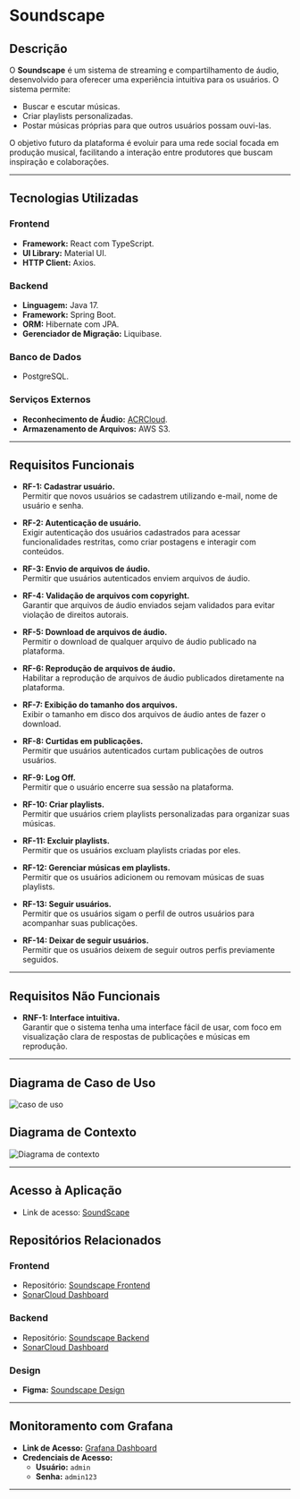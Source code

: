 # **Soundscape**

## **Descrição**

O **Soundscape** é um sistema de streaming e compartilhamento de áudio, desenvolvido para oferecer uma experiência intuitiva para os usuários. O sistema permite:

- Buscar e escutar músicas.
- Criar playlists personalizadas.
- Postar músicas próprias para que outros usuários possam ouvi-las.

O objetivo futuro da plataforma é evoluir para uma rede social focada em produção musical, facilitando a interação entre produtores que buscam inspiração e colaborações.

---

## **Tecnologias Utilizadas**

### **Frontend**
- **Framework:** React com TypeScript.
- **UI Library:** Material UI.
- **HTTP Client:** Axios.

### **Backend**
- **Linguagem:** Java 17.
- **Framework:** Spring Boot.
- **ORM:** Hibernate com JPA.
- **Gerenciador de Migração:** Liquibase.

### **Banco de Dados**
- PostgreSQL.

### **Serviços Externos**
- **Reconhecimento de Áudio:** [ACRCloud](https://www.acrcloud.com/).
- **Armazenamento de Arquivos:** AWS S3.

---

## **Requisitos Funcionais**

- **RF-1: Cadastrar usuário.**  
  Permitir que novos usuários se cadastrem utilizando e-mail, nome de usuário e senha.

- **RF-2: Autenticação de usuário.**  
  Exigir autenticação dos usuários cadastrados para acessar funcionalidades restritas, como criar postagens e interagir com conteúdos.

- **RF-3: Envio de arquivos de áudio.**  
  Permitir que usuários autenticados enviem arquivos de áudio.

- **RF-4: Validação de arquivos com copyright.**  
  Garantir que arquivos de áudio enviados sejam validados para evitar violação de direitos autorais.

- **RF-5: Download de arquivos de áudio.**  
  Permitir o download de qualquer arquivo de áudio publicado na plataforma.

- **RF-6: Reprodução de arquivos de áudio.**  
  Habilitar a reprodução de arquivos de áudio publicados diretamente na plataforma.

- **RF-7: Exibição do tamanho dos arquivos.**  
  Exibir o tamanho em disco dos arquivos de áudio antes de fazer o download.

- **RF-8: Curtidas em publicações.**  
  Permitir que usuários autenticados curtam publicações de outros usuários.

- **RF-9: Log Off.**  
  Permitir que o usuário encerre sua sessão na plataforma.

- **RF-10: Criar playlists.**  
  Permitir que usuários criem playlists personalizadas para organizar suas músicas.

- **RF-11: Excluir playlists.**  
  Permitir que os usuários excluam playlists criadas por eles.

- **RF-12: Gerenciar músicas em playlists.**  
  Permitir que os usuários adicionem ou removam músicas de suas playlists.

- **RF-13: Seguir usuários.**  
  Permitir que os usuários sigam o perfil de outros usuários para acompanhar suas publicações.

- **RF-14: Deixar de seguir usuários.**  
  Permitir que os usuários deixem de seguir outros perfis previamente seguidos.

---

## **Requisitos Não Funcionais**

- **RNF-1: Interface intuitiva.**  
  Garantir que o sistema tenha uma interface fácil de usar, com foco em visualização clara de respostas de publicações e músicas em reprodução.

---

## **Diagrama de Caso de Uso**
![caso de uso](https://github.com/user-attachments/assets/f19bf5fd-651d-4077-bfdd-fed2199931af)

## **Diagrama de Contexto**
![Diagrama de contexto](https://github.com/user-attachments/assets/e15050ac-1040-42d0-9f6e-3bc1474b5b61)

---

## **Acesso à Aplicação**

- Link de acesso: [SoundScape](https://soundscape-project.tech/)

## **Repositórios Relacionados**

### **Frontend**
- Repositório: [Soundscape Frontend](https://github.com/J-Lembeck/soundscape-front)
- [SonarCloud Dashboard](https://sonarcloud.io/summary/overall?id=J-Lembeck_soundscape-front&branch=master)

### **Backend**
- Repositório: [Soundscape Backend](https://github.com/J-Lembeck/soundscape-back)
- [SonarCloud Dashboard](https://sonarcloud.io/summary/overall?id=J-Lembeck_soundscape-back&branch=master)

### **Design**
- **Figma:** [Soundscape Design](https://www.figma.com/design/ecYGRVUcnXh2Zn6PqvzSnL/SoundScape?node-id=3-11&node-type=CANVAS&t=nqD1d4L04pCiMFq3-0)

---

## **Monitoramento com Grafana**

- **Link de Acesso:** [Grafana Dashboard](http://3.13.122.161:3000/login)  
- **Credenciais de Acesso:**  
  - **Usuário:** `admin`  
  - **Senha:** `admin123`

---
